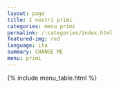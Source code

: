 ```yaml
---
layout: page
title: I nostri primi
categories: menu primi
permalink: /:categories/index.html
featured-img: red
language: ita
summary: CHANGE ME
menu: primi
---
```


{% include menu_table.html %} 














